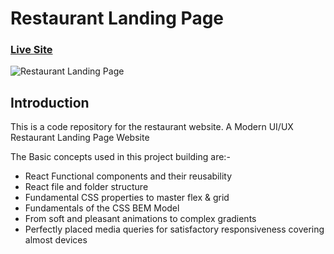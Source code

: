 # Restaurant Landing Page
### [Live Site](https://gericht-restaurant.com/)

![Restaurant Landing Page](https://i.ibb.co/5jxBKpw/image.png)

## Introduction
This is a code repository for the restaurant website. A Modern UI/UX Restaurant Landing Page Website

The Basic concepts used in this project building are:-
- React Functional components and their reusability
- React file and folder structure
- Fundamental CSS properties to master flex & grid
- Fundamentals of the CSS BEM Model
- From soft and pleasant animations to complex gradients
- Perfectly placed media queries for satisfactory responsiveness covering almost devices
